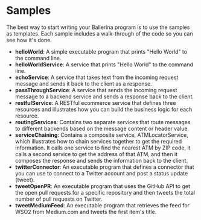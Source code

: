 # Samples

The best way to start writing your Ballerina program is to use the samples as templates. Each sample includes a walk-through of the code so you can see how it's done. 

* **helloWorld**: A simple executable program that prints "Hello World" to the command line.
* **helloWorldService**: A service that prints "Hello World" to the command line.
* **echoService**: A service that takes text from the incoming request message and sends it back to the client as a response.
* **passThroughService**: A service that sends the incoming request message to a backend service and sends a response back to the client.
* **restfulService**: A RESTful ecommerce service that defines three resources and illustrates how you can build the business logic for each resource.
* **routingServices**: Contains two separate services that route messages to different backends based on the message content or header value.
* **serviceChaining**: Contains a composite service, ATMLocatorService, which illustrates how to chain services together to get the required information. It calls one service to find the nearest ATM by ZIP code, it calls a second service to get the address of that ATM, and then it composes the response and sends the information back to the client. 
* **twitterConnector**: An executable program that defines a connector that you can use to connect to a Twitter account and post a status update (tweet).
* **tweetOpenPR**: An executable program that uses the GitHub API to get the open pull requests for a specific repository and then tweets the total number of pull requests on Twitter.
* **tweetMediumFeed**: An executable program that retrieves the feed for WSO2 from Medium.com and tweets the first item's title. 
